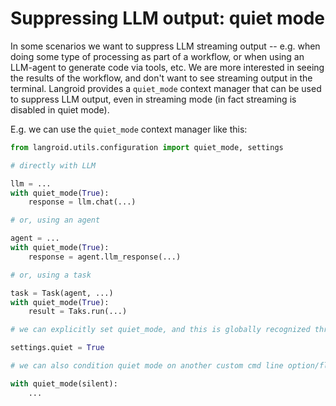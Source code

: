 # Suppressing LLM output: quiet mode

In some scenarios we want to suppress LLM streaming output -- e.g. when doing some type of processing as part of a workflow,
or when using an LLM-agent to generate code via tools, etc. We are more interested in seeing the results of the workflow,
and don't want to see streaming output in the terminal. Langroid provides a `quiet_mode` context manager that can be used
to suppress LLM output, even in streaming mode (in fact streaming is disabled in quiet mode).

E.g.  we can use the `quiet_mode` context manager like this:

```python
from langroid.utils.configuration import quiet_mode, settings

# directly with LLM

llm = ...
with quiet_mode(True):
	response = llm.chat(...)

# or, using an agent

agent = ...
with quiet_mode(True):
	response = agent.llm_response(...)

# or, using a task

task = Task(agent, ...)
with quiet_mode(True):
	result = Taks.run(...)

# we can explicitly set quiet_mode, and this is globally recognized throughout langroid.

settings.quiet = True

# we can also condition quiet mode on another custom cmd line option/flag, such as "silent":

with quiet_mode(silent):
	...

```